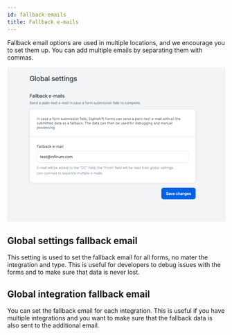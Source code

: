 ```yaml
---
id: fallback-emails
title: Fallback e-mails
---
```


Fallback email options are used in multiple locations, and we encourage you to set them up. You can add multiple emails by separating them with commas.

![Fallback screen](/img/forms/fallback.png)

## Global settings fallback email

This setting is used to set the fallback email for all forms, no mater the integration and type. This is useful for developers to debug issues with the forms and to make sure that data is never lost.

## Global integration fallback email

You can set the fallback email for each integration. This is useful if you have multiple integrations and you want to make sure that the fallback data is also sent to the additional email.
